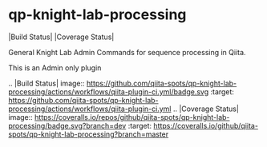 # qp-knight-lab-processing

|Build Status| |Coverage Status|

General Knight Lab Admin Commands for sequence processing in Qiita.

This is an Admin only plugin

.. |Build Status| image:: https://github.com/qiita-spots/qp-knight-lab-processing/actions/workflows/qiita-plugin-ci.yml/badge.svg
   :target: https://github.com/qiita-spots/qp-knight-lab-processing/actions/workflows/qiita-plugin-ci.yml
.. |Coverage Status| image:: https://coveralls.io/repos/github/qiita-spots/qp-knight-lab-processing/badge.svg?branch=dev
   :target: https://coveralls.io/github/qiita-spots/qp-knight-lab-processing?branch=master
